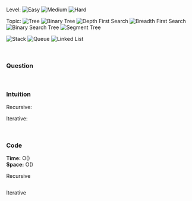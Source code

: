 ## []()

<br>

Level:
![Easy](https://img.shields.io/badge/-Easy-00b300)
![Medium](https://img.shields.io/badge/-Medium-ff8000)
![Hard](https://img.shields.io/badge/-Hard-e60000)

Topic:
![Tree](https://img.shields.io/badge/-Tree-70db70)
![Binary Tree](https://img.shields.io/badge/-Binary_Tree-5cd65c)
![Depth First Search](https://img.shields.io/badge/-Depth_First_Search-47d147)
![Breadth First Search](https://img.shields.io/badge/-Breadth_First_Search-33cc33)
![Binary Search Tree](https://img.shields.io/badge/-Binary_Search_Tree-2eb82e)
![Segment Tree](https://img.shields.io/badge/-Segment_Tree-29a329)

![Stack](https://img.shields.io/badge/-Stack-3399ff)
![Queue](https://img.shields.io/badge/-Queue-1a8cff)
![Linked List](https://img.shields.io/badge/-Linked_List-0066cc)

<!---
Similar Problem:

- [](.md)
--->

<br>

### Question

>

<br>

### Intuition

Recursive:

Iterative:

<br>

### Code

**Time:** O()  
**Space:** O()

Recursive

```java

```

Iterative

```java

```
